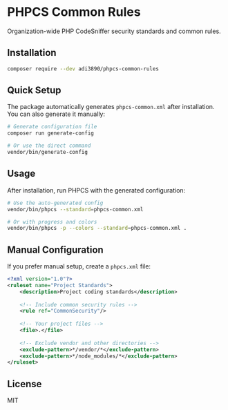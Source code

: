 # PHPCS Common Rules

Organization-wide PHP CodeSniffer security standards and common rules.

## Installation

```bash
composer require --dev adi3890/phpcs-common-rules
```

## Quick Setup

The package automatically generates `phpcs-common.xml` after installation. You can also generate it manually:

```bash
# Generate configuration file
composer run generate-config

# Or use the direct command
vendor/bin/generate-config
```

## Usage

After installation, run PHPCS with the generated configuration:

```bash
# Use the auto-generated config
vendor/bin/phpcs --standard=phpcs-common.xml

# Or with progress and colors
vendor/bin/phpcs -p --colors --standard=phpcs-common.xml .
```

## Manual Configuration

If you prefer manual setup, create a `phpcs.xml` file:

```xml
<?xml version="1.0"?>
<ruleset name="Project Standards">
    <description>Project coding standards</description>
    
    <!-- Include common security rules -->
    <rule ref="CommonSecurity"/>
    
    <!-- Your project files -->
    <file>.</file>
    
    <!-- Exclude vendor and other directories -->
    <exclude-pattern>*/vendor/*</exclude-pattern>
    <exclude-pattern>*/node_modules/*</exclude-pattern>
</ruleset>
```

## License

MIT
